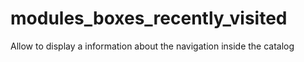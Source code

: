 # modules_boxes_recently_visited
Allow to display a information about the navigation inside the catalog
